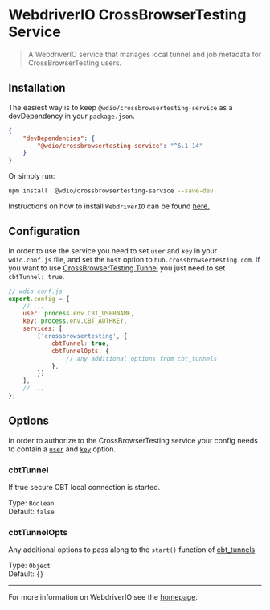 WebdriverIO CrossBrowserTesting Service
==========

> A WebdriverIO service that manages local tunnel and job metadata for CrossBrowserTesting users.

## Installation

The easiest way is to keep `@wdio/crossbrowsertesting-service` as a devDependency in your `package.json`.

```json
{
    "devDependencies": {
        "@wdio/crossbrowsertesting-service": "^6.1.14"
    }
}
```


Or simply run:

```bash
npm install  @wdio/crossbrowsertesting-service --save-dev
```


Instructions on how to install `WebdriverIO` can be found [here.](https://webdriver.io/docs/gettingstarted.html)

## Configuration

In order to use the service you need to set `user` and `key` in your `wdio.conf.js` file, and set the `host` option to `hub.crossbrowsertesting.com`. If you want to use [CrossBrowserTesting Tunnel](https://help.crossbrowsertesting.com/local-connection/general/local-tunnel-overview/)
you just need to set `cbtTunnel: true`.

```js
// wdio.conf.js
export.config = {
    // ...
    user: process.env.CBT_USERNAME,
    key: process.env.CBT_AUTHKEY,
    services: [
        ['crossbrowsertesting', {
            cbtTunnel: true,
            cbtTunnelOpts: {
                // any additional options from cbt_tunnels
            },
        }]
    ],
    // ...
};
```

## Options

In order to authorize to the CrossBrowserTesting service your config needs to contain a [`user`](https://webdriver.io/docs/options.html#user) and [`key`](https://webdriver.io/docs/options.html#key) option.

### cbtTunnel
If true secure CBT local connection is started.

Type: `Boolean`<br>
Default: `false`

### cbtTunnelOpts
Any additional options to pass along to the `start()` function of [cbt_tunnels](https://www.npmjs.com/package/cbt_tunnels)

Type: `Object`<br>
Default: `{}`

---

For more information on WebdriverIO see the [homepage](http://webdriver.io).
